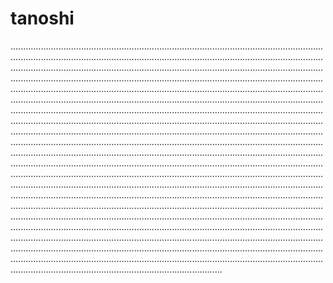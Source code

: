 # tanoshi
................................................................................................................................................................................................................................................................................................................................................................................................................................................................................................................................................................................................................................................................................................................................................................................................................................................................................................................................................................................................................................................................................................................................................................................................................................................................................................................................................................................................................................................................................................................................................................................................................................................................................................................................................................................................................................................................................................................................................................................................................................................................................................................................................................................................................................................................................................................................................................................................................................................................................................................................................................................................................................................................................................................................................................................................